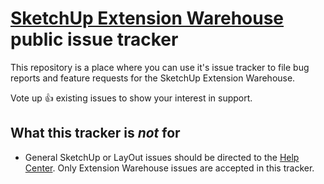 # [SketchUp Extension Warehouse](https://extensions.sketchup.com/) public issue tracker

This repository is a place where you can use it's issue tracker to file bug reports and feature requests for the SketchUp Extension Warehouse.

Vote up :+1: existing issues to show your interest in support.

## What this tracker is *not* for

* General SketchUp or LayOut issues should be directed to the [Help Center](https://help.sketchup.com/). Only Extension Warehouse issues are accepted in this tracker.
